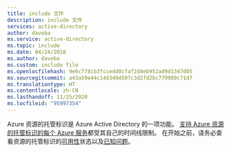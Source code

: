```yaml
---
title: include 文件
description: include 文件
services: active-directory
author: daveba
ms.service: active-directory
ms.topic: include
ms.date: 04/24/2018
ms.author: daveba
ms.custom: include file
ms.openlocfilehash: 9e6c778cb3fccedd0cfaf2d4eb952ad9d1347d05
ms.sourcegitcommit: a43a59e44c14d349d597c3d2fd2bc779989c71d7
ms.translationtype: HT
ms.contentlocale: zh-CN
ms.lasthandoff: 11/25/2020
ms.locfileid: "95997354"
---
```

Azure 资源的托管标识是 Azure Active Directory 的一项功能。 [支持 Azure 资源的托管标识的每个 Azure 服务](../articles/active-directory/managed-identities-azure-resources/services-support-managed-identities.md)都受其自己的时间线限制。 在开始之前，请务必查看资源的托管标识的[可用性](../articles/active-directory/managed-identities-azure-resources/services-support-managed-identities.md)状态以及[已知问题](../articles/active-directory/managed-identities-azure-resources/known-issues.md)。